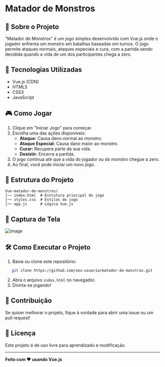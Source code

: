 # Matador de Monstros

## 📌 Sobre o Projeto
"Matador de Monstros" é um jogo simples desenvolvido com Vue.js onde o jogador enfrenta um monstro em batalhas baseadas em turnos. O jogo permite ataques normais, ataques especiais e cura, com a partida sendo decidida quando a vida de um dos participantes chega a zero.

## 🚀 Tecnologias Utilizadas
- Vue.js (CDN)
- HTML5
- CSS3
- JavaScript

## 🎮 Como Jogar
1. Clique em "Iniciar Jogo" para começar.
2. Escolha uma das ações disponíveis:
   - **Ataque:** Causa dano normal ao monstro.
   - **Ataque Especial:** Causa dano maior ao monstro.
   - **Curar:** Recupera parte da sua vida.
   - **Desistir:** Encerra a partida.
3. O jogo continua até que a vida do jogador ou do monstro chegue a zero.
4. Ao final, você pode iniciar um novo jogo.

## 📂 Estrutura do Projeto
```
Vue-matador-de-monstros/
│── index.html  # Estrutura principal do jogo
│── styles.css  # Estilos do jogo
│── app.js      # Lógica Vue.js
```

## 📸 Captura de Tela
![image](https://github.com/user-attachments/assets/7fbbb73e-0fed-4881-b0f5-94e0ae3ed978)

## 🛠 Como Executar o Projeto
1. Baixe ou clone este repositório:
```sh
   git clone https://github.com/seu-usuario/matador-de-monstros.git
```
2. Abra o arquivo `index.html` no navegador.
3. Divirta-se jogando!

## 🤝 Contribuição
Se quiser melhorar o projeto, fique à vontade para abrir uma issue ou um pull request!

## 📜 Licença
Este projeto é de uso livre para aprendizado e modificação.

---
**Feito com ❤️ usando Vue.js**


